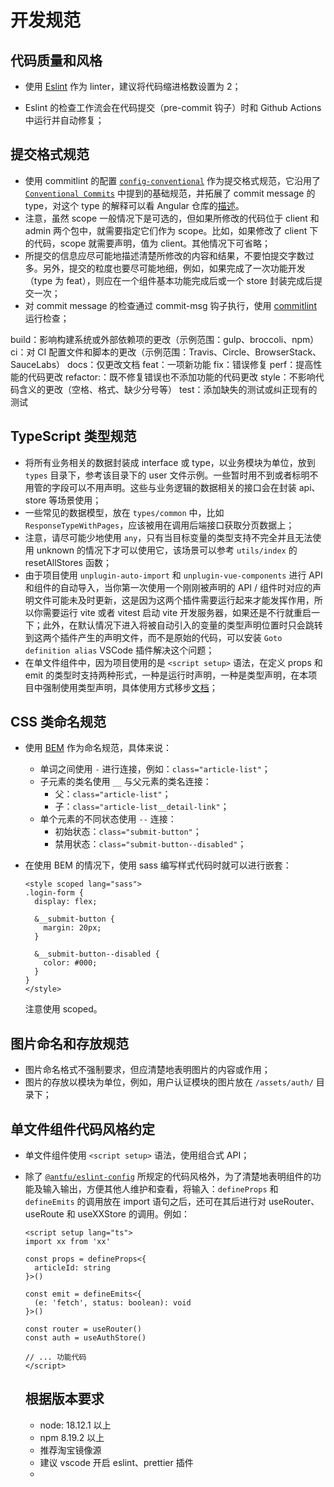 # 开发规范

## 代码质量和风格

- 使用 [Eslint](https://eslint.org/) 作为 linter，建议将代码缩进格数设置为 2；

- Eslint  的检查工作流会在代码提交（pre-commit 钩子）时和 Github Actions 中运行并自动修复；


## 提交格式规范

- 使用 commitlint 的配置 [`config-conventional`](https://github.com/conventional-changelog/commitlint/tree/master/%40commitlint/config-conventional) 作为提交格式规范，它沿用了 [`Conventional Commits`](https://www.conventionalcommits.org/en/v1.0.0/) 中提到的基础规范，并拓展了 commit message 的 type，对这个 type 的解释可以看 Angular 仓库的[描述](https://github.com/angular/angular/blob/22b96b9/CONTRIBUTING.md#-commit-message-guidelines)。
- 注意，虽然 scope 一般情况下是可选的，但如果所修改的代码位于 client 和 admin 两个包中，就需要指定它们作为 scope。比如，如果修改了 client 下的代码，scope 就需要声明，值为 client。其他情况下可省略；
- 所提交的信息应尽可能地描述清楚所修改的内容和结果，不要怕提交字数过多。另外，提交的粒度也要尽可能地细，例如，如果完成了一次功能开发（type 为 feat），则应在一个组件基本功能完成后或一个 store 封装完成后提交一次；
- 对 commit message 的检查通过 commit-msg 钩子执行，使用 [commitlint](https://github.com/conventional-changelog/commitlint) 运行检查；

build：影响构建系统或外部依赖项的更改（示例范围：gulp、broccoli、npm）
ci：对 CI 配置文件和脚本的更改（示例范围：Travis、Circle、BrowserStack、SauceLabs）
docs：仅更改文档
feat：一项新功能
fix：错误修复
perf：提高性能的代码更改
refactor:：既不修复错误也不添加功能的代码更改
style：不影响代码含义的更改（空格、格式、缺少分号等）
test：添加缺失的测试或纠正现有的测试

## TypeScript 类型规范

- 将所有业务相关的数据封装成 interface 或 type，以业务模块为单位，放到 `types` 目录下，参考该目录下的 user 文件示例。一些暂时用不到或者标明不用管的字段可以不用声明。这些与业务逻辑的数据相关的接口会在封装 api、store 等场景使用；
- 一些常见的数据模型，放在 `types/common` 中，比如 `ResponseTypeWithPages`，应该被用在调用后端接口获取分页数据上；
- 注意，请尽可能少地使用 `any`，只有当目标变量的类型支持不完全并且无法使用 unknown 的情况下才可以使用它，该场景可以参考 `utils/index` 的 resetAllStores 函数；
- 由于项目使用 `unplugin-auto-import` 和 `unplugin-vue-components` 进行 API 和组件的自动导入，当你第一次使用一个刚刚被声明的 API / 组件时对应的声明文件可能未及时更新，这是因为这两个插件需要运行起来才能发挥作用，所以你需要运行 vite 或者 vitest 启动 vite 开发服务器，如果还是不行就重启一下；此外，在默认情况下进入将被自动引入的变量的类型声明位置时只会跳转到这两个插件产生的声明文件，而不是原始的代码，可以安装 `Goto definition alias` VSCode 插件解决这个问题；
- 在单文件组件中，因为项目使用的是 `<script setup>` 语法，在定义 props 和 emit 的类型时支持两种形式，一种是运行时声明，一种是类型声明，在本项目中强制使用类型声明，具体使用方式移步[文档](https://cn.vuejs.org/api/sfc-script-setup.html#typescript-only-features)；

## CSS 类命名规范

- 使用 [BEM](https://getbem.com/) 作为命名规范，具体来说：

  - 单词之间使用 `-` 进行连接，例如：`class="article-list"`；
  - 子元素的类名使用 `__` 与父元素的类名连接：
    - 父：`class="article-list"`；
    - 子：`class="article-list__detail-link"`；
  - 单个元素的不同状态使用 `--` 连接：
    - 初始状态：`class="submit-button"`；
    - 禁用状态：`class="submit-button--disabled"`；

- 在使用 BEM 的情况下，使用 sass 编写样式代码时就可以进行嵌套：

  ```
  <style scoped lang="sass">
  .login-form {
    display: flex;
  
    &__submit-button {
      margin: 20px;
    }
  
    &__submit-button--disabled {
      color: #000;
    }
  }
  </style>
  ```

  注意使用 scoped。

## 图片命名和存放规范

- 图片命名格式不强制要求，但应清楚地表明图片的内容或作用；
- 图片的存放以模块为单位，例如，用户认证模块的图片放在 `/assets/auth/` 目录下；

## 单文件组件代码风格约定

- 单文件组件使用 `<script setup>` 语法，使用组合式 API；

- 除了 [`@antfu/eslint-config`](https://github.com/antfu/eslint-config) 所规定的代码风格外，为了清楚地表明组件的功能及输入输出，方便其他人维护和查看，将输入：`defineProps` 和 `defineEmits` 的调用放在 import 语句之后，还可在其后进行对 useRouter、useRoute 和 useXXStore 的调用。例如：

  ```
  <script setup lang="ts">
  import xx from 'xx'
  
  const props = defineProps<{
    articleId: string
  }>()
  
  const emit = defineEmits<{
    (e: 'fetch', status: boolean): void
  }>()
  
  const router = useRouter()
  const auth = useAuthStore()
  
  // ... 功能代码
  </script>
  ```

  ## 根据版本要求
  - node: 18.12.1 以上
  - npm 8.19.2 以上
  - 推荐淘宝镜像源
  - 建议 vscode 开启 eslint、prettier 插件
  - 

